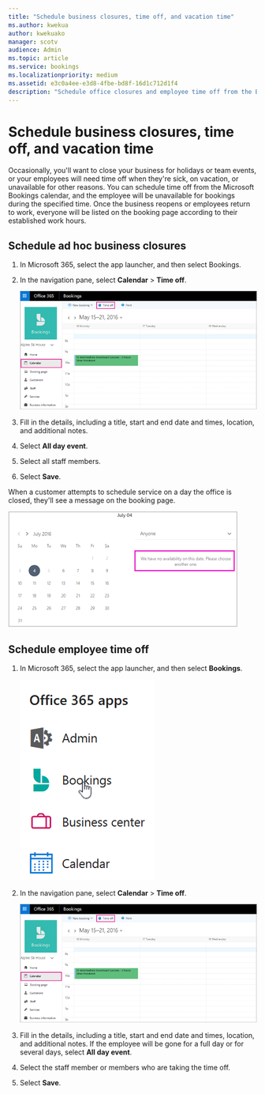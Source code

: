 ```yaml
---
title: "Schedule business closures, time off, and vacation time"
ms.author: kwekua
author: kwekuako
manager: scotv
audience: Admin
ms.topic: article
ms.service: bookings
ms.localizationpriority: medium
ms.assetid: e3c0a4ee-e3d8-4fbe-bd8f-16d1c712d1f4
description: "Schedule office closures and employee time off from the Bookings calendar so that employees are marked as unavailable for bookings during the specified times."
---
```


# Schedule business closures, time off, and vacation time

Occasionally, you'll want to close your business for holidays or team events, or your employees will need time off when they're sick, on vacation, or unavailable for other reasons. You can schedule time off from the Microsoft Bookings calendar, and the employee will be unavailable for bookings during the specified time. Once the business reopens or employees return to work, everyone will be listed on the booking page according to their established work hours.

## Schedule ad hoc business closures

1. In Microsoft 365, select the app launcher, and then select Bookings.

1. In the navigation pane, select **Calendar** \> **Time off**.

   ![Image of Bookings calendar view and time off button.](../media/bookings-calendar-timeoff.png)

1. Fill in the details, including a title, start and end date and times, location, and additional notes.

1. Select **All day event**.

1. Select all staff members.

1. Select **Save**.

When a customer attempts to schedule service on a day the office is closed, they'll see a message on the booking page.

   ![Image of example message that customer sees when trying to book during time off.](../media/bookings-timeoff-message.png)

## Schedule employee time off

1. In Microsoft 365, select the app launcher, and then select **Bookings**.

   ![Image of app launcher.](../media/bookings-applauncher.png)

1. In the navigation pane, select **Calendar** \> **Time off**.

   ![Image of Bookings calendar view and time off button.](../media/bookings-calendar-timeoff.png)

1. Fill in the details, including a title, start and end date and times, location, and additional notes. If the employee will be gone for a full day or for several days, select **All day event**.

1. Select the staff member or members who are taking the time off.

1. Select **Save**.
